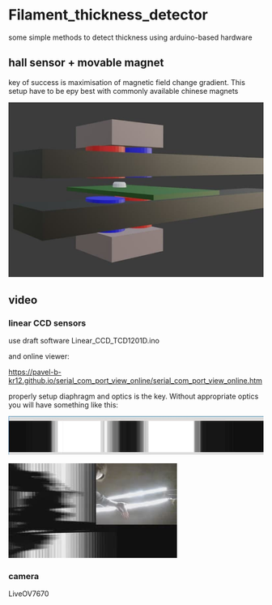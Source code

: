 # Filament_thickness_detector

some simple methods to detect thickness using arduino-based hardware

## hall sensor + movable magnet 

key of success is maximisation of magnetic field change gradient. This setup have to be еру best with commonly available chinese magnets 

![hall_sensor_setup](hall_sensor_setup.jpg)


## video

### linear CCD sensors

use draft software Linear_CCD_TCD1201D.ino

and online viewer:

<https://pavel-b-kr12.github.io/serial_com_port_view_online/serial_com_port_view_online.htm>

properly setup diaphragm and optics is the key. Without appropriate optics you will have something like this:

![TCD1201D image](TCD1201D_img1.jpg)

![TCD1201D plot](TCD1201D_img2_plot.jpg)

### camera
LiveOV7670

